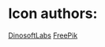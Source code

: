 

# Icon authors:
[DinosoftLabs](https://www.flaticon.com/authors/dinosoftlabs)
[FreePik](https://www.freepik.com/)
